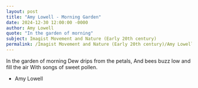 ```yaml
---
layout: post
title: "Amy Lowell - Morning Garden"
date: 2024-12-30 12:00:00 -0000
author: Amy Lowell
quote: "In the garden of morning"
subject: Imagist Movement and Nature (Early 20th century)
permalink: /Imagist Movement and Nature (Early 20th century)/Amy Lowell/Amy Lowell - Morning Garden
---
```


In the garden of morning
Dew drips from the petals,
And bees buzz low and fill the air
With songs of sweet pollen.

- Amy Lowell
